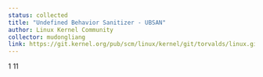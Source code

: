 ```yaml
---
status: collected
title: "Undefined Behavior Sanitizer - UBSAN"
author: Linux Kernel Community
collector: mudongliang
link: https://git.kernel.org/pub/scm/linux/kernel/git/torvalds/linux.git/tree/Documentation/dev-tools/ubsan.rst
---
```

1
11
